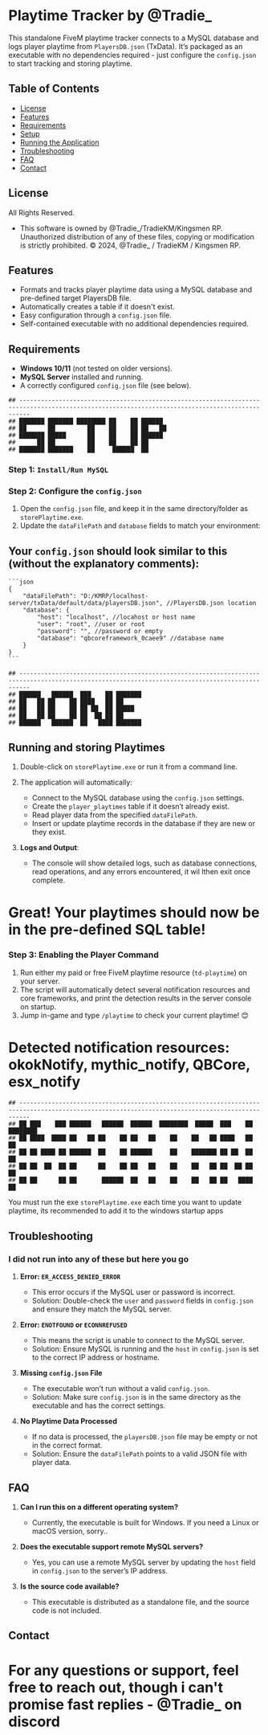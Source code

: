 # Playtime Tracker by @Tradie_

This standalone FiveM playtime tracker connects to a MySQL database and logs player playtime from `PlayersDB.json` (TxData). It’s packaged as an executable with no dependencies required - just configure the `config.json` to start tracking and storing playtime.

## Table of Contents
- [License](#license)
- [Features](#features)
- [Requirements](#requirements)
- [Setup](#setup)
- [Running the Application](#running-the-application)
- [Troubleshooting](#troubleshooting)
- [FAQ](#faq)
- [Contact](#contact)

## License
All Rights Reserved.
- This software is owned by @Tradie_/TradieKM/Kingsmen RP. Unauthorized distribution of any of these files, copying or modification is strictly prohibited.
© 2024, @Tradie_ / TradieKM / Kingsmen RP.

## Features
- Formats and tracks player playtime data using a MySQL database and pre-defined target PlayersDB file.
- Automatically creates a table if it doesn't exist.
- Easy configuration through a `config.json` file.
- Self-contained executable with no additional dependencies required.

## Requirements
- **Windows 10/11** (not tested on older versions).
- **MySQL Server** installed and running.
- A correctly configured `config.json` file (see below).

```
## -----------------------------------------------------------------------------------------------------------------------------------------------
## ███████ ███████ ████████ ██    ██ ██████  
## ██      ██         ██    ██    ██ ██   ██ 
## ███████ █████      ██    ██    ██ ██████  
##      ██ ██         ██    ██    ██ ██      
## ███████ ███████    ██     ██████  ██      
```                                        

### Step 1: `Install/Run MySQL`

### Step 2: Configure the `config.json`
1. Open the `config.json` file, and keep it in the same directory/folder as `storePlaytime.exe`.
2. Update the `dataFilePath` and `database` fields to match your environment:

## Your `config.json` should look similar to this (without the explanatory comments):

    ```json
    {
        "dataFilePath": "D:/KMRP/localhost-server/txData/default/data/playersDB.json", //PlayersDB.json location
        "database": {
            "host": "localhost", //locahost or host name
            "user": "root", //user or root
            "password": "", //password or empty
            "database": "qbcoreframework_0caee9" //database name
        }
    }
    ```

```
## -----------------------------------------------------------------------------------------------------------------------------------------------
## ██████   ██████  ███    ██ ███████ 
## ██   ██ ██    ██ ████   ██ ██      
## ██   ██ ██    ██ ██ ██  ██ █████   
## ██   ██ ██    ██ ██  ██ ██ ██      
## ██████   ██████  ██   ████ ███████ 
```   

## Running and storing Playtimes
1. Double-click on `storePlaytime.exe` or run it from a command line.

2. The application will automatically:
    - Connect to the MySQL database using the `config.json` settings.
    - Create the `player_playtimes` table if it doesn’t already exist.
    - Read player data from the specified `dataFilePath`.
    - Insert or update playtime records in the database if they are new or they exist.

3. **Logs and Output**:
    - The console will show detailed logs, such as database connections, read operations, and any errors encountered, it wil lthen exit once complete.


# Great! Your playtimes should now be in the pre-defined SQL table!

### Step 3: Enabling the Player Command
1. Run either my paid or free FiveM playtime resource (`td-playtime`) on your server.
2. The script will automatically detect several notification resources and core frameworks, and print the detection results in the server console on startup.
3. Jump in-game and type `/playtime` to check your current playtime! 😊

# Detected notification resources: okokNotify, mythic_notify, QBCore, esx_notify


```
## -----------------------------------------------------------------------------------------------------------------------------------------------                                                     
## ██ ███    ███ ██████   ██████  ██████  ████████  █████  ███    ██ ████████ 
## ██ ████  ████ ██   ██ ██    ██ ██   ██    ██    ██   ██ ████   ██    ██    
## ██ ██ ████ ██ ██████  ██    ██ ██████     ██    ███████ ██ ██  ██    ██    
## ██ ██  ██  ██ ██      ██    ██ ██   ██    ██    ██   ██ ██  ██ ██    ██    
## ██ ██      ██ ██       ██████  ██   ██    ██    ██   ██ ██   ████    ██    
```                             
                                                                        
                                                                           
You must run the exe `storePlaytime.exe` each time you want to update playtime, its recommended to add it to the windows startup apps


## Troubleshooting
### I did not run into any of these but here you go
1. **Error: `ER_ACCESS_DENIED_ERROR`**
   - This error occurs if the MySQL user or password is incorrect.
   - Solution: Double-check the `user` and `password` fields in `config.json` and ensure they match the MySQL server.

2. **Error: `ENOTFOUND` or `ECONNREFUSED`**
   - This means the script is unable to connect to the MySQL server.
   - Solution: Ensure MySQL is running and the `host` in `config.json` is set to the correct IP address or hostname.

3. **Missing `config.json` File**
   - The executable won’t run without a valid `config.json`.
   - Solution: Make sure `config.json` is in the same directory as the executable and has the correct settings.

4. **No Playtime Data Processed**
   - If no data is processed, the `playersDB.json` file may be empty or not in the correct format.
   - Solution: Ensure the `dataFilePath` points to a valid JSON file with player data.

## FAQ
1. **Can I run this on a different operating system?**
   - Currently, the executable is built for Windows. If you need a Linux or macOS version, sorry..

2. **Does the executable support remote MySQL servers?**
   - Yes, you can use a remote MySQL server by updating the `host` field in `config.json` to the server’s IP address.

3. **Is the source code available?**
   - This executable is distributed as a standalone file, and the source code is not included.

## Contact
# For any questions or support, feel free to reach out, though i can't promise fast replies - @Tradie_ on discord
